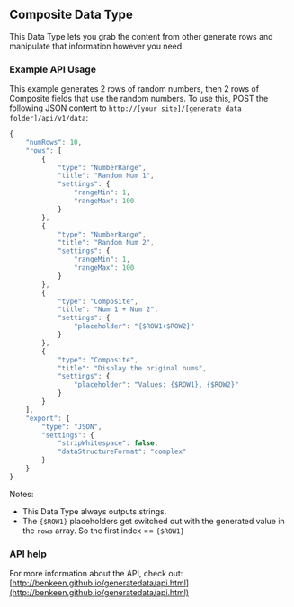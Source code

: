 ## Composite Data Type

This Data Type lets you grab the content from other generate rows and manipulate that information however you need.


### Example API Usage

This example generates 2 rows of random numbers, then 2 rows of Composite fields that use the random numbers. To 
use this, POST the following JSON content to `http://[your site]/[generate data folder]/api/v1/data`:

```javascript
{
    "numRows": 10,
    "rows": [
        {
            "type": "NumberRange",
            "title": "Random Num 1",
            "settings": {
                "rangeMin": 1, 
                "rangeMax": 100
            }
        },
        {
            "type": "NumberRange",
            "title": "Random Num 2",
            "settings": {
                "rangeMin": 1, 
                "rangeMax": 100
            }
        },
        {
            "type": "Composite",
            "title": "Num 1 + Num 2",
            "settings": {
                "placeholder": "{$ROW1+$ROW2}"
            }
        },
        {
            "type": "Composite",
            "title": "Display the original nums",
            "settings": {
                "placeholder": "Values: {$ROW1}, {$ROW2}"
            }
        }
    ],
    "export": {
        "type": "JSON",
        "settings": {
            "stripWhitespace": false,
            "dataStructureFormat": "complex"
        }
    }
}
```

Notes:
- This Data Type always outputs strings.
- The `{$ROW1}` placeholders get switched out with the generated value in the `rows` array. So the first index == `{$ROW1}` 
 
### API help

For more information about the API, check out:
[http://benkeen.github.io/generatedata/api.html](http://benkeen.github.io/generatedata/api.html)
